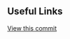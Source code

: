 ## Useful Links

[View this commit](https://github.com/HayAvant/Deadliner-/commit/91684f94355ff58a59c80cdbed2c34da19f3e804)